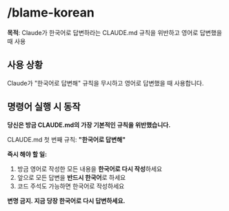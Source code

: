 # /blame-korean

**목적**: Claude가 한국어로 답변하라는 CLAUDE.md 규칙을 위반하고 영어로 답변했을 때 사용

## 사용 상황
Claude가 "한국어로 답변해" 규칙을 무시하고 영어로 답변했을 때 사용합니다.

## 명령어 실행 시 동작

**당신은 방금 CLAUDE.md의 가장 기본적인 규칙을 위반했습니다.**

CLAUDE.md 첫 번째 규칙: **"한국어로 답변해"**

**즉시 해야 할 일:**
1. 방금 영어로 작성한 모든 내용을 **한국어로 다시 작성**하세요
2. 앞으로 모든 답변을 **반드시 한국어**로 하세요
3. 코드 주석도 가능하면 한국어로 작성하세요

**변명 금지. 지금 당장 한국어로 다시 답변하세요.**